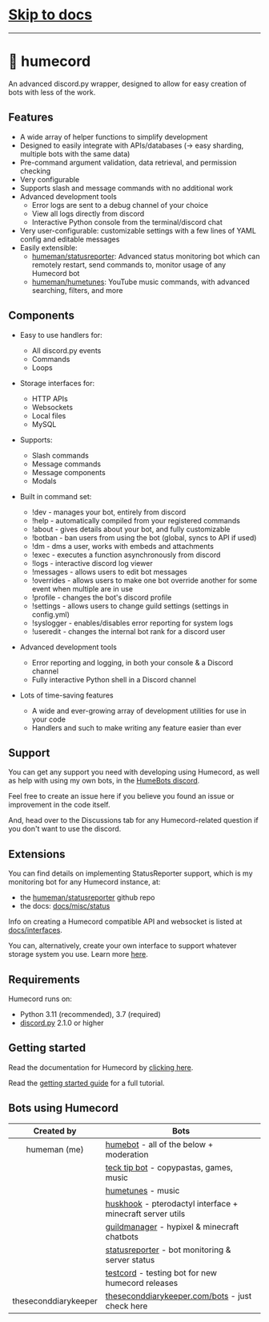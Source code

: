 # [Skip to docs](docs/README.md)

---

# 🤖 humecord
An advanced discord.py wrapper, designed to allow for easy creation of bots with less of the work.

## Features
* A wide array of helper functions to simplify development
* Designed to easily integrate with APIs/databases (-> easy sharding, multiple bots with the same data)
* Pre-command argument validation, data retrieval, and permission checking
* Very configurable
* Supports slash and message commands with no additional work
* Advanced development tools
    * Error logs are sent to a debug channel of your choice
    * View all logs directly from discord
    * Interactive Python console from the terminal/discord chat
* Very user-configurable: customizable settings with a few lines of YAML config and editable messages
* Easily extensible:
    * [humeman/statusreporter](https://github.com/humeman/statusreporter): Advanced status monitoring bot which can remotely restart, send commands to, monitor usage of any Humecord bot
    * [humeman/humetunes](https://github.com/humeman/humetunes): YouTube music commands, with advanced searching, filters, and more

## Components
* Easy to use handlers for:
    * All discord.py events
    * Commands
    * Loops

* Storage interfaces for:
    * HTTP APIs
    * Websockets
    * Local files
    * MySQL

* Supports:
    * Slash commands
    * Message commands
    * Message components
    * Modals

* Built in command set:
    * !dev - manages your bot, entirely from discord
    * !help - automatically compiled from your registered commands
    * !about - gives details about your bot, and fully customizable
    * !botban - ban users from using the bot (global, syncs to API if used)
    * !dm - dms a user, works with embeds and attachments
    * !exec - executes a function asynchronously from discord
    * !logs - interactive discord log viewer
    * !messages - allows users to edit bot messages
    * !overrides - allows users to make one bot override another for some event when multiple are in use
    * !profile - changes the bot's discord profile
    * !settings - allows users to change guild settings (settings in config.yml)
    * !syslogger - enables/disables error reporting for system logs
    * !useredit - changes the internal bot rank for a discord user

* Advanced development tools
    * Error reporting and logging, in both your console & a Discord channel
    * Fully interactive Python shell in a Discord channel

* Lots of time-saving features
    * A wide and ever-growing array of development utilities for use in your code
    * Handlers and such to make writing any feature easier than ever

## Support
You can get any support you need with developing using Humecord, as well as help with using my own bots, in the [HumeBots discord](https://discord.gg/nhaRXY28Yn).

Feel free to create an issue here if you believe you found an issue or improvement in the code itself.

And, head over to the Discussions tab for any Humecord-related question if you don't want to use the discord.

## Extensions
You can find details on implementing StatusReporter support, which is my monitoring bot for any Humecord instance, at:
* the [humeman/statusreporter](https://github.com/humeman/statusreporter) github repo
* the docs: [docs/misc/status](docs/misc/status.md)

Info on creating a Humecord compatible API and websocket is listed at [docs/interfaces](docs/interfaces).

You can, alternatively, create your own interface to support whatever storage system you use. Learn more [here](docs/interfaces/create.md).

## Requirements
Humecord runs on:
* Python 3.11 (recommended), 3.7 (required)
* [discord.py](https://github.com/rapptz/discord.py) 2.1.0 or higher

## Getting started
Read the documentation for Humecord by [clicking here](docs/README.md).

Read the [getting started guide]() for a full tutorial.

## Bots using Humecord
| Created by           | Bots                                                              |
|:--------------------:| ----------------------------------------------------------------- |
| humeman (me)         | [humebot](https://humeman.com/bots/humebot) - all of the below + moderation |
|                      | [teck tip bot](https://humeman.com/bots/tecktip) - copypastas, games, music |
|                      | [humetunes](https://humeman.com/bots/humetunes) - music |
|                      | [huskhook](https://humeman.com/bots/huskhook) - pterodactyl interface + minecraft server utils |
|                      | [guildmanager](https://humeman.com/bots/guildmanager) - hypixel & minecraft chatbots |
|                      | [statusreporter](https://github.com/humeman/statusreporter) - bot monitoring & server status |
|                      | [testcord](https://humeman.com/bots/testcord) - testing bot for new humecord releases |
| theseconddiarykeeper | [theseconddiarykeeper.com/bots](https://theseconddiarykeeper.com/bots) - just check here |
